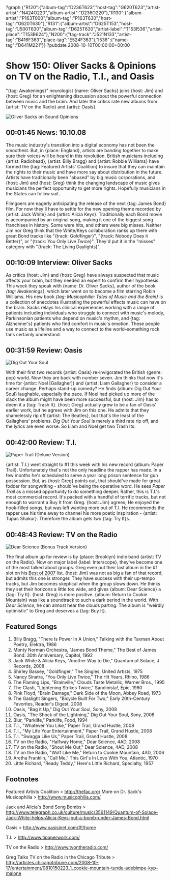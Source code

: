 ?graph {"R120":{"album-tag":"D236T623","host-tag":"G620T623","artist-artist":"N424O220","album-artist":"D236O220"},"R130":{"album-artist":"P163T000","album-tag":"P163T630","host-tag":"G620T630"},"R131":{"album-artist":"D625T153","host-tag":"J500T630","album-tag":"D625T630","artist-label":"T153I536","artist-place":"T153B624"},"N200":{"tag-track":"J521N133","artist-tag":"B416F363","place-tag":"E524F363"},"I536":{"name-tag":"D641M221"}}
?pubdate 2008-10-10T00:00:00+00:00

# Show 150: Oliver Sacks & Opinions on TV on the Radio, T.I., and Oasis
"{tag: Awakenings}" neurologist {name:  Oliver Sacks} joins {host: Jim} and {host: Greg} for an enlightening discussion about the powerful connection between music and the brain. And later the critics rate new albums from {artist: TV on the Radio} and {artist: Oasis}. 

![Oliver Sacks on Sound Opinions](http://static.soundopinions.org/images/2008/oliver_sacks.jpg)

## 00:01:45 News: 10.10.08
The music industry's transition into a digital economy has not been the smoothest. But, in {place: England}, artists are banding together to make sure their voices will be heard in this revolution. British musicians including {artist: Radiohead}, {artist: Billy Bragg} and {artist: Robbie Williams} have formed the {tag: Featured Artists' Coalition} to insure that they can maintain the rights to their music and have more say about distribution in the future. Artists have traditionally been "abused" by big music corporations, and {host: Jim} and {host: Greg} think the changing landscape of music gives musicians the perfect opportunity to get more rights. Hopefully musicians in the States can follow suit.

Filmgoers are eagerly anticipating the release of the next {tag: James Bond} film. For now they'll have to settle for the new opening theme recorded by {artist: Jack White} and {artist: Alicia Keys}. Traditionally each Bond movie is accompanied by an original song, making it one of the biggest song franchises in history. Some were hits, and others were big misses. Neither Jim nor Greg think that the White/Keys collaboration ranks up there with great Bond tracks like "{track: Goldfinger}", "{track: Nobody Does it Better}", or "{track: You Only Live Twice}". They'd put it in the "misses" category with "{track: The Living Daylights}".

## 00:10:09 Interview: Oliver Sacks
As critics {host: Jim} and {host: Greg} have always suspected that music affects your brain, but they needed an expert to confirm their hypothesis. This week they speak with {name: Dr. Oliver Sacks}, author of the book *{tag: Awakenings}*, which later went on to become a film starring Robin Williams. His new book *{tag: Musicophilia: Tales of Music and the Brain}* is a collection of anecdotes illustrating the powerful effects music can have on the brain. Sacks relays his clinical experiences working with a range of patients including individuals who struggle to connect with music's melody, Parkinsonian patients who depend on music's rhythm, and {tag: Alzheimer's} patients who find comfort in music's emotion. These people use music as a lifeline and a way to connect to the world–something rock fans certainly understand.

## 00:31:59 Review: Oasis
![Dig Out Your Soul](http://is4.mzstatic.com/image/thumb/Music91/v4/6d/ea/30/6dea3009-25b9-3b7b-c31b-b2fbaebeea2c/source/600x600bb.jpg "512633/1196089572")

With their first two records {artist: Oasis} re-invigorated the British {genre: pop} world. Now they are back with number seven. Jim thinks that now it's time for {artist: Noel [Gallagher]} and {artist: Liam Gallagher} to consider a career change. Perhaps stand-up comedy? He finds {album: Dig Out Your Soul} laughable, especially the pace. If Noel had picked up more of the slack the album might have been more successful, but {host: Jim} has to deem it a {tag: Trash It}. {host: Greg} actually grew to be a fan of Oasis' earlier work, but he agrees with Jim on this one. He admits that they shamelessly rip off {artist: The Beatles}, but that's the least of the Gallaghers' problems. *Dig Out Your Soul* is merely a third rate rip off, and the lyrics are even worse. So Liam and Noel get two Trash Its.

## 00:42:00 Review: T.I.
![Paper Trail (Deluxe Version)](http://is3.mzstatic.com/image/thumb/Music/v4/8b/e1/97/8be1971d-f4f8-26d6-0cbe-3f6dc47b02d7/source/600x600bb.jpg "14967/291279841")

{artist: T.I.} went straight to #1 this week with his new record {album: Paper Trail}. Unfortunately that's not the only headline the rapper has made. In a few months he's scheduled to serve a year long prison sentence for gun possession. But, as {host: Greg} points out, that should've made for great fodder for songwriting - should've being the operative word. He sees *Paper Trail* as a missed opportunity to do something deeper. Rather, this is T.I.'s most commercial record. It's packed with a handful of terrific tracks, but not enough to warrant a Buy It from Greg. {host: Jim} agrees; He enjoyed the hook-filled songs, but was left wanting more out of T.I. He recommends the rapper use his time away to channel his more poetic inspiration - {artist: Tupac Shakur}. Therefore the album gets two {tag: Try It}s.

## 00:48:43 Review: TV on the Radio
![Dear Science (Bonus Track Version)](http://is1.mzstatic.com/image/thumb/Music/v4/8c/71/09/8c7109b7-1d07-d618-3510-2f44c1dc0953/source/600x600bb.jpg "6562624/291184215")

The final album up for review is by {place: Brooklyn} indie band {artist: TV on the Radio}. Now on major label {label: Interscope}, they've become one of the most talked about groups. Greg even put their last album in the #1 slot on his [Best of 2007](/show/107) list. {host: Jim} was not as big a fan of that record, but admits this one is stronger. They have success with their up-tempo tracks, but Jim becomes skeptical when the group slows down. He thinks they set their horizons a little too wide, and gives {album: Dear Science} a {tag: Try It}. {host: Greg} is more positive. {album: Return to Cookie Mountain} was like a soundtrack to such a dark period in the world. With *Dear Science*, he can almost hear the clouds parting. The album is "weirdly optimistic" to Greg and deserves a {tag: Buy It}.

## Featured Songs
1. Billy Bragg, "There Is Power In A Union," Talking with the Taxman About Poetry, Elektra, 1986
2. Monty Norman Orchestra, "James Bond Theme," The Best of James Bond: 30th Anniversary, Capitol, 1992 
1. Jack White & Alicia Keys, "Another Way to Die," Quantum of Solace, J Records, 2008
3. Shirley Bassey, "Goldfinger," The Singles, United Artists, 1975
4. Nancy Sinatra, "You Only Live Twice," The Hit Years, Rhino, 1986
5. The Flaming Lips, "Brainville," Clouds Taste Metallic, Warner Bros., 1995
6. The Clash, "Lightening Strikes Twice," Sandinista!, Epic, 1980
7. Pink Floyd, "Brain Damage," Dark Side of the Moon, Abbey Road, 1973
8. The Gaslight Singers, "Bicycle Built For Two," Early 20th-Century Favorites, Reader's Digest, 2008
9. Oasis, "Bag it Up," Dig Out Your Soul, Sony, 2008
10. Oasis, "The Shock of the Lightning," Dig Out Your Soul, Sony, 2008
11. Blur, "Parklife," Parklife, Food, 1994
12. T.I., "Whatever You Like," Paper Trail, Grand Hustle, 2008
13. T.I., "My Life Your Entertainment," Paper Trail, Grand Hustle, 2008
14. T.I. "Swagga Like Us," Paper Trail, Grand Hustle, 2008
15. TV on the Radio, "Halfway Home," Dear Science, 4AD, 2008
16. TV on the Radio, "Shout Me Out," Dear Science, 4AD, 2008
17. TV on the Radio, "Wolf Like Me," Return to Cookie Mountain, 4AD, 2006
18. Aretha Franklin, "Call Me," This Girl's In Love With You, Atlantic, 1970
19. Little Richard, "Ready Teddy," Here's Little Richard, Specialty, 1957

## Footnotes
Featured Artists Coalition > http://thefac.org/
More on Dr. Sack's Musicophilia > http://www.musicophilia.com/

Jack and Alicia's Bond Song Bombs > http://www.telegraph.co.uk/culture/music/3561149/Quantum-of-Solace-Jack-White-helps-Alicia-Keys-put-a-bomb-under-James-Bond.html

Oasis > http://www.oasisinet.com/#!/home

T.I. > http://www.tipaperwork.com/

TV on the Radio > http://www.tvontheradio.com/

Greg Talks TV on the Radio in the Chicago Tribute > http://articles.chicagotribune.com/2008-10-17/entertainment/0810150223_1_cookie-mountain-tunde-adebimpe-kyp-malone